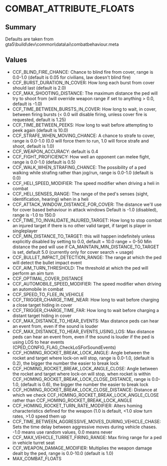 # COMBAT_ATTRIBUTE_FLOATS

## Summary
Defaults are taken from gta5\build\dev\common\data\ai\combatbehaviour.meta

## Values
* CCF_BLIND_FIRE_CHANCE: Chance to blind fire from cover, range is 0.0-1.0 (default is 0.05 for civilians, law doesn't blind fire)
* CCF_BURST_DURATION_IN_COVER: How long each burst from cover should last (default is 2.0)
* CCF_MAX_SHOOTING_DISTANCE: The maximum distance the ped will try to shoot from (will override weapon range if set to anything > 0.0, default is -1.0)
* CCF_TIME_BETWEEN_BURSTS_IN_COVER: How long to wait, in cover, between firing bursts (< 0.0 will disable firing, unless cover fire is requested, default is 1.25)
* CCF_TIME_BETWEEN_PEEKS: How long to wait before attempting to peek again (default is 10.0)
* CCF_STRAFE_WHEN_MOVING_CHANCE: A chance to strafe to cover, range is 0.0-1.0 (0.0 will force them to run, 1.0 will force strafe and shoot, default is 1.0)
* CCF_WEAPON_ACCURACY: default is 0.4
* CCF_FIGHT_PROFICIENCY: How well an opponent can melee fight, range is 0.0-1.0 (default is 0.5)
* CCF_WALK_WHEN_STRAFING_CHANCE: The possibility of a ped walking while strafing rather than jog/run, range is 0.0-1.0 (default is 0.0)
* CCF_HELI_SPEED_MODIFIER: The speed modifier when driving a heli in combat
* CCF_HELI_SENSES_RANGE: The range of the ped's senses (sight, identification, hearing) when in a heli
* CCF_ATTACK_WINDOW_DISTANCE_FOR_COVER: The distance we'll use for cover based behaviour in attack windows Default is -1.0 (disabled), range is -1.0 to 150.0
* CCF_TIME_TO_INVALIDATE_INJURED_TARGET: How long to stop combat an injured target if there is no other valid target, if target is player in singleplayer
* CCF_MIN_DISTANCE_TO_TARGET: this will happen indefinitely unless explicitly disabled by setting to 0.0, default = 10.0 range = 0-50
Min distance the ped will use if CA_MAINTAIN_MIN_DISTANCE_TO_TARGET is set, default 5.0 (currently only for cover search + usage)
* CCF_BULLET_IMPACT_DETECTION_RANGE: The range at which the ped will detect the bullet impact event
* CCF_AIM_TURN_THRESHOLD: The threshold at which the ped will perform an aim turn
* CCF_OPTIMAL_COVER_DISTANCE
* CCF_AUTOMOBILE_SPEED_MODIFIER: The speed modifier when driving an automobile in combat
* CCF_SPEED_TO_FLEE_IN_VEHICLE
* CCF_TRIGGER_CHARGE_TIME_NEAR: How long to wait before charging a close target hiding in cover
* CCF_TRIGGER_CHARGE_TIME_FAR: How long to wait before charging a distant target hiding in cover
* CCF_MAX_DISTANCE_TO_HEAR_EVENTS: Max distance peds can hear an event from, even if the sound is louder
* CCF_MAX_DISTANCE_TO_HEAR_EVENTS_USING_LOS: Max distance peds can hear an event from, even if the sound is louder if the ped is using LOS to hear events (CPED_CONFIG_FLAG_CheckLoSForSoundEvents)
* CCF_HOMING_ROCKET_BREAK_LOCK_ANGLE: Angle between the rocket and target where lock-on will stop, range is 0.0-1.0, (default is 0.2), the bigger the number the easier to break lock
* CCF_HOMING_ROCKET_BREAK_LOCK_ANGLE_CLOSE: Angle between the rocket and target where lock-on will stop, when rocket is within CCF_HOMING_ROCKET_BREAK_LOCK_CLOSE_DISTANCE, range is 0.0-1.0, (default is 0.6), the bigger the number the easier to break lock
* CCF_HOMING_ROCKET_BREAK_LOCK_CLOSE_DISTANCE: Distance at which we check CCF_HOMING_ROCKET_BREAK_LOCK_ANGLE_CLOSE rather than CCF_HOMING_ROCKET_BREAK_LOCK_ANGLE
* CCF_HOMING_ROCKET_TURN_RATE_MODIFIER: Alters homing characteristics defined for the weapon (1.0 is default, <1.0 slow turn rates, >1.0 speed them up
* CCF_TIME_BETWEEN_AGGRESSIVE_MOVES_DURING_VEHICLE_CHASE: Sets the time delay between aggressive moves during vehicle chases. -1.0 means use random values, 0.0 means never
* CCF_MAX_VEHICLE_TURRET_FIRING_RANGE: Max firing range for a ped in vehicle turret seat
* CCF_WEAPON_DAMAGE_MODIFIER: Multiplies the weapon damage dealt by the ped, range is 0.0-10.0 (default is 1.0)
* MAX_COMBAT_FLOATS